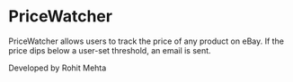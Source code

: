 # PriceWatcher
PriceWatcher allows users to track the price of any product on eBay. If the price dips below a user-set threshold, an email is sent.

Developed by Rohit Mehta
